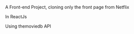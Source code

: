 <p>A Front-end Project, cloning only the front page from Netflix</p>
<p>In ReactJs</p>
<p>Using themoviedb API</p>
